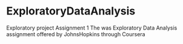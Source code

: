# ExploratoryDataAnalysis
Exploratory project Assignment 1
The was Exploratory Data Analysis assignment offered by 
JohnsHopkins through Coursera
